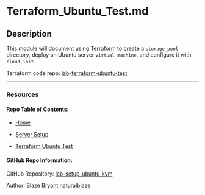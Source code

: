 # Terraform_Ubuntu_Test.md

## Description

This module will document using Terraform to create a `storage_pool` directory, deploy an Ubuntu server `virtual machine`, and configure it with `cloud-init`.


Terraform code repo: [lab-terraform-ubuntu-test](https://github.com/naturalblaze/lab-terraform-ubuntu-test)




-----

### Resources

#### Repo Table of Contents:

- [Home](./README.md)

- [Server Setup](./Server_Setup.md)

- [Terraform Ubuntu Test](./Terraform_Ubuntu_Test.md)


#### GitHub Repo Information:

GitHub Repository: [lab-setup-ubuntu-kvm](https://github.com/naturalblaze/lab-setup-ubuntu-kvm)

Author: Blaze Bryant [naturalblaze](https://github.com/naturalblaze)


